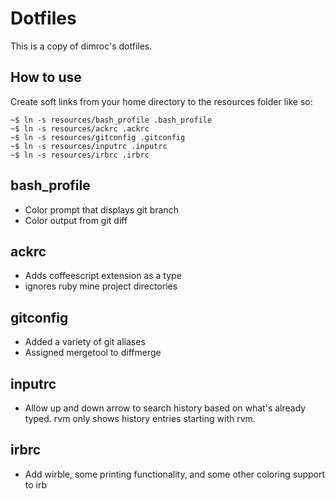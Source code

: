 Dotfiles
========

This is a copy of dimroc's dotfiles.

How to use
----------

Create soft links from your home directory to the resources folder like so:

    ~$ ln -s resources/bash_profile .bash_profile
    ~$ ln -s resources/ackrc .ackrc
    ~$ ln -s resources/gitconfig .gitconfig
    ~$ ln -s resources/inputrc .inputrc
    ~$ ln -s resources/irbrc .irbrc


bash_profile
----------------------

* Color prompt that displays git branch
* Color output from git diff

ackrc
----------------------

* Adds coffeescript extension as a type
* ignores ruby mine project directories

gitconfig
----------------------

* Added a variety of git aliases
* Assigned mergetool to diffmerge

inputrc
----------------------

* Allow up and down arrow to search history based on what's already typed. rvm <up-arrow> only shows history entries starting with rvm.

irbrc
----------------------

* Add wirble, some printing functionality, and some other coloring support to irb

